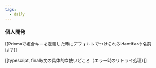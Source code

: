 ```yaml
---
tags:
  - daily
---
```


### 個人開発

[[Prismaで複合キーを定義した時にデフォルトでつけられるidentifierの名前は？]]


[[typescript, finally文の具体的な使いどころ（エラー時のリトライ処理）]]
